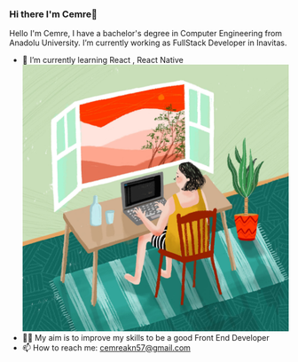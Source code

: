 ### Hi there I'm Cemre👋



Hello I'm Cemre,  I have a bachelor's degree in Computer Engineering from Anadolu University.  I’m currently working as FullStack Developer in Inavitas.


- 🌱 I’m currently learning React , React Native                             <img src="worker.jpeg" width="auto">
- 🧞‍♀️ My aim is to improve my skills to be a good Front End Developer
- 📫 How to reach me: cemreakn57@gmail.com


